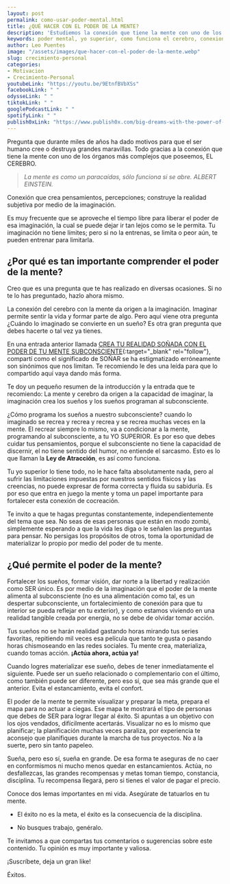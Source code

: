 ```yaml
---
layout: post
permalink: como-usar-poder-mental.html
title: ¿QUÉ HACER CON EL PODER DE LA MENTE?
description: 'Estudiemos la conexión que tiene la mente con uno de los órganos más complejos que poseemos, EL CEREBRO.'
keywords: poder mental, yo superior, como funciona el cerebro, conexion con el yo superior, creciendo mentalmente
author: Leo Puentes
image: "/assets/images/que-hacer-con-el-poder-de-la-mente.webp"
slug: crecimiento-personal
categories:
- Motivacion
- Crecimiento-Personal
youtubeLink: "https://youtu.be/9EtnfBVbXSs"
facebookLink: " "
odysseLink: " "
tiktokLink: " "
googlePodcastLink: " "
spotifyLink: " "
publish0xLink: "https://www.publish0x.com/big-dreams-with-the-power-of-your-mind/what-to-do-with-the-power-of-the-mind-xpxpjwl"
---
```

Pregunta que durante miles de años ha dado motivos para que el ser humano cree o destruya grandes maravillas. Todo gracias a la conexión que tiene la mente con uno de los órganos más complejos que poseemos, EL CEREBRO.

> _La mente es como un paracaídas, sólo funciona si se abre. ALBERT EINSTEIN._

Conexión que crea pensamientos, percepciones; construye la realidad subjetiva por medio de la imaginación.

Es muy frecuente que se aproveche el tiempo libre para liberar el poder de esa imaginación, la cual se puede dejar ir tan lejos como se le permita. Tu imaginación no tiene límites; pero si no la entrenas, se limita o peor aún, te pueden entrenar para limitarla.

## ¿Por qué es tan importante comprender el poder de la mente?

Creo que es una pregunta que te has realizado en diversas ocasiones. Si no te lo has preguntado, hazlo ahora mismo.

La conexión del cerebro con la mente da origen a la imaginación. Imaginar permite sentir la vida y formar parte de algo. Pero aquí viene otra pregunta ¿Cuándo lo imaginado se convierte en un sueño? Es otra gran pregunta que debes hacerte o tal vez ya tienes.

En una entrada anterior llamada [CREA TU REALIDAD SOÑADA CON EL PODER DE TU MENTE SUBCONSCIENTE](/crecimiento-personal/crear-realidad-deseada-poder-mente-subconsciente.html "CREA TU REALIDAD SOÑADA CON EL PODER DE TU MENTE SUBCONSCIENTE"){:target="_blank" rel="follow"}, compartí como el significado de SOÑAR se ha estigmatizado erróneamente son sinónimos que nos limitan. Te recomiendo le des una leída para que lo compartido aquí vaya dando más forma.

Te doy un pequeño resumen de la introducción y la entrada que te recomiendo: La mente y cerebro da origen a la capacidad de imaginar, la imaginación crea los sueños y los sueños programan al subconsciente.

¿Cómo programa los sueños a nuestro subconsciente? cuando lo imaginado se recrea y recrea y recrea y se recrea muchas veces en la mente. El recrear siempre lo mismo, va a condicionar a la mente, programando al subconsciente, a tu YO SUPERIOR. Es por eso que debes cuidar tus pensamientos, porque el subconsciente no tiene la capacidad de discernir, el no tiene sentido del humor, no entiende el sarcasmo. Esto es lo que llaman la **Ley de Atracción**, es así como funciona.

Tu yo superior lo tiene todo, no le hace falta absolutamente nada, pero al sufrir las limitaciones impuestas por nuestros sentidos físicos y las creencias, no puede expresar de forma correcta y fluida su sabiduría. Es por eso que entra en juego la mente y toma un papel importante para fortalecer esta conexión de cocreación.

Te invito a que te hagas preguntas constantemente, independientemente del tema que sea. No seas de esas personas que están en modo zombi, simplemente esperando a que la vida les diga o le señalen las preguntas para pensar. No persigas los propósitos de otros, toma la oportunidad de materializar lo propio por medio del poder de tu mente.

## ¿Qué permite el poder de la mente?

Fortalecer los sueños, formar visión, dar norte a la libertad y realización como SER único. Es por medio de la imaginación que el poder de la mente alimenta al subconsciente (no es una alimentación como tal, es un despertar subconsciente, un fortalecimiento de conexión para que tu interior se pueda reflejar en tu exterior), y como estamos viviendo en una realidad tangible creada por energía, no se debe de olvidar tomar acción.

Tus sueños no se harán realidad gastando horas mirando tus series favoritas, repitiendo mil veces esa película que tanto te gusta o pasando horas chismoseando en las redes sociales. Tu mente crea, materializa, cuando tomas acción. **¡Actúa ahora, actúa ya!**

Cuando logres materializar ese sueño, debes de tener inmediatamente el siguiente. Puede ser un sueño relacionado o complementario con el último, como también puede ser diferente, pero eso sí, que sea más grande que el anterior. Evita el estancamiento, evita el confort.

El poder de la mente te permite visualizar y preparar la meta, prepara el mapa para no actuar a ciegas. Ese mapa te mostrará el tipo de personas que debes de SER para lograr llegar al éxito. Si apuntas a un objetivo con los ojos vendados, difícilmente acertarás. Visualizar no es lo mismo que planificar; la planificación muchas veces paraliza, por experiencia te aconsejo que planifiques durante la marcha de tus proyectos. No a la suerte, pero sin tanto papeleo.

Sueña, pero eso sí, sueña en grande. De esa forma te aseguras de no caer en conformismos ni mucho menos quedar en estancamientos. Actúa, no desfallezcas, las grandes recompensas y metas toman tiempo, constancia, disciplina. Tu recompensa llegará, pero si tienes el valor de pagar el precio.

Conoce dos lemas importantes en mi vida. Asegúrate de tatuarlos en tu mente.

* El éxito no es la meta, el éxito es la consecuencia de la disciplina.

* No busques trabajo, genéralo.

Te invitamos a que compartas tus comentarios o sugerencias sobre este contenido. Tu opinión es muy importante y valiosa.

¡Suscríbete, deja un gran like!

Éxitos.
